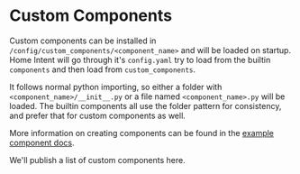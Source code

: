 # Custom Components
Custom components can be installed in `/config/custom_components/<component_name>` and will be loaded on startup. Home Intent will go through it's `config.yaml` try to load from the builtin `components` and then load from `custom_components`.

It follows normal python importing, so either a folder with `<component_name>/__init__.py` or a file named `<component_name>.py` will be loaded. The builtin components all use the folder pattern for consistency, and prefer that for custom components as well.

More information on creating components can be found in the [example component docs](../../reference/developer/example-component.md).

We'll publish a list of custom components here. 